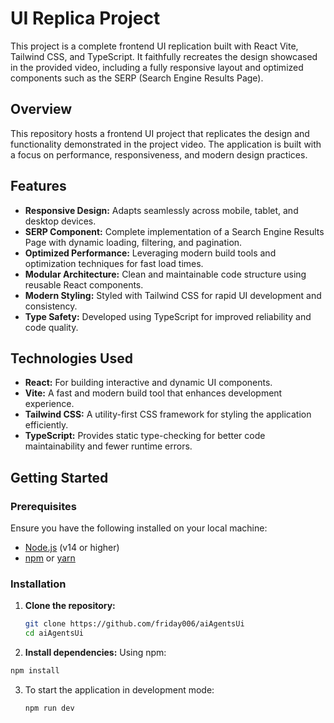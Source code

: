 # UI Replica Project

This project is a complete frontend UI replication built with React Vite, Tailwind CSS, and TypeScript. It faithfully recreates the design showcased in the provided video, including a fully responsive layout and optimized components such as the SERP (Search Engine Results Page).

## Overview

This repository hosts a frontend UI project that replicates the design and functionality demonstrated in the project video. The application is built with a focus on performance, responsiveness, and modern design practices.

## Features

- **Responsive Design:** Adapts seamlessly across mobile, tablet, and desktop devices.
- **SERP Component:** Complete implementation of a Search Engine Results Page with dynamic loading, filtering, and pagination.
- **Optimized Performance:** Leveraging modern build tools and optimization techniques for fast load times.
- **Modular Architecture:** Clean and maintainable code structure using reusable React components.
- **Modern Styling:** Styled with Tailwind CSS for rapid UI development and consistency.
- **Type Safety:** Developed using TypeScript for improved reliability and code quality.

## Technologies Used

- **React:** For building interactive and dynamic UI components.
- **Vite:** A fast and modern build tool that enhances development experience.
- **Tailwind CSS:** A utility-first CSS framework for styling the application efficiently.
- **TypeScript:** Provides static type-checking for better code maintainability and fewer runtime errors.

## Getting Started

### Prerequisites

Ensure you have the following installed on your local machine:

- [Node.js](https://nodejs.org/) (v14 or higher)
- [npm](https://www.npmjs.com/) or [yarn](https://yarnpkg.com/)

### Installation

1. **Clone the repository:**

   ```bash
   git clone https://github.com/friday006/aiAgentsUi
   cd aiAgentsUi
2. **Install dependencies:**
  Using npm:
```bash
npm install
```
3. To start the application in development mode:
   ```bash
   npm run dev

